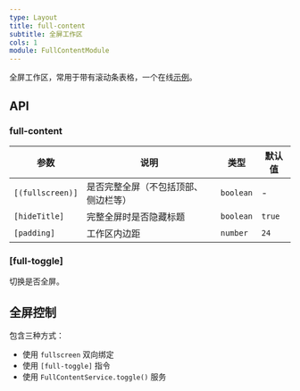 ```yaml
---
type: Layout
title: full-content
subtitle: 全屏工作区
cols: 1
module: FullContentModule
---
```


全屏工作区，常用于带有滚动条表格，一个在线[示例](https://ng-alain.surge.sh/#/delon/simple-table)。

## API

### full-content

参数             | 说明                              | 类型      | 默认值
-----------------|---------------------------------|-----------|-------
`[(fullscreen)]` | 是否完整全屏（不包括顶部、侧边栏等） | `boolean` | -
`[hideTitle]`    | 完整全屏时是否隐藏标题            | `boolean` | `true`
`[padding]`      | 工作区内边距                      | `number`  | `24`

### [full-toggle]

切换是否全屏。

## 全屏控制

包含三种方式：

- 使用 `fullscreen` 双向绑定
- 使用 `[full-toggle]` 指令
- 使用 `FullContentService.toggle()` 服务
